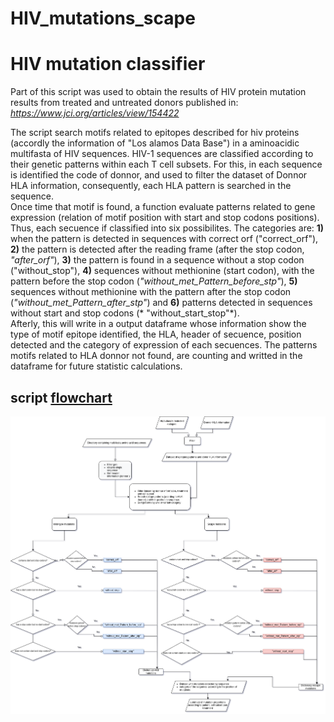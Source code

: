 

# HIV_mutations_scape


# HIV mutation classifier

Part of this script was used to obtain the results of HIV protein mutation results from treated and untreated donors published in:
*https://www.jci.org/articles/view/154422*

The script search motifs related to epitopes described for hiv proteins (accordly the information of "Los alamos Data Base")
in a aminoacidic multifasta of HIV sequences. HIV-1 sequences are classified according to their genetic patterns within each T cell subsets. For this, in each sequence is identified the code of donnor, and used to filter the dataset of Donnor HLA information, consequently, each HLA pattern is searched in the sequence.<br /> Once time that motif is found, a function evaluate patterns related to gene expression (relation of motif position with start and stop codons positions). Thus, each secuence if classified into six possibilites. The categories are: **1)** when the pattern is detected in sequences with correct orf ("correct_orf"), **2)** the pattern is detected after the reading frame (after the stop codon, *"after_orf"*), **3)** the pattern is found in a sequence without a stop codon ("without_stop"), **4)** sequences without methionine (start codon), with the pattern before the stop codon (*"without_met_Pattern_before_stp"*), **5)** sequences without methionine with the pattern after the stop codon (*"without_met_Pattern_after_stp"*) and **6)** patterns detected in sequences without start and stop codons (* "without_start_stop"*).<br /> Afterly, this will write in a output dataframe whose information show the type of motif epitope identified, the HLA, header of secuence, position detected and the category of expression of each secuences. The patterns motifs related to HLA donnor not found, are counting and writted in the dataframe for future statistic calculations.

## script [flowchart](https://github.com/Fernando-GMzr/HIV_mutations/blob/master/fluxogram.png)

![flowchart](https://github.com/Fernando-GMzr/HIV_mutations/blob/master/fluxogram.png)


